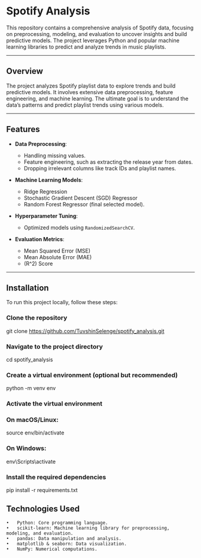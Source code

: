 # Spotify Analysis

This repository contains a comprehensive analysis of Spotify data, focusing on preprocessing, modeling, and evaluation to uncover insights and build predictive models. The project leverages Python and popular machine learning libraries to predict and analyze trends in music playlists.

---

## Overview

The project analyzes Spotify playlist data to explore trends and build predictive models. It involves extensive data preprocessing, feature engineering, and machine learning. The ultimate goal is to understand the data’s patterns and predict playlist trends using various models.

---

## Features

- **Data Preprocessing**:
  - Handling missing values.
  - Feature engineering, such as extracting the release year from dates.
  - Dropping irrelevant columns like track IDs and playlist names.

- **Machine Learning Models**:
  - Ridge Regression
  - Stochastic Gradient Descent (SGD) Regressor
  - Random Forest Regressor (final selected model).

- **Hyperparameter Tuning**:
  - Optimized models using `RandomizedSearchCV`.

- **Evaluation Metrics**:
  - Mean Squared Error (MSE)
  - Mean Absolute Error (MAE)
  - \(R^2\) Score

---

## Installation

To run this project locally, follow these steps:


### Clone the repository
git clone https://github.com/TuvshinSelenge/spotify_analysis.git

### Navigate to the project directory
cd spotify_analysis

### Create a virtual environment (optional but recommended)
python -m venv env

### Activate the virtual environment
### On macOS/Linux:
source env/bin/activate
### On Windows:
env\Scripts\activate

### Install the required dependencies
pip install -r requirements.txt

## Technologies Used

	•	Python: Core programming language.
	•	scikit-learn: Machine learning library for preprocessing, modeling, and evaluation.
	•	pandas: Data manipulation and analysis.
	•	matplotlib & seaborn: Data visualization.
	•	NumPy: Numerical computations.
